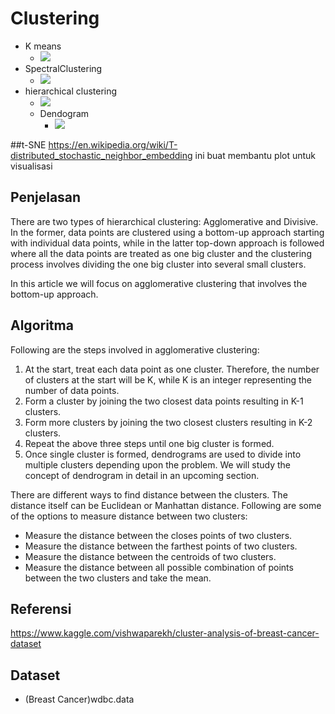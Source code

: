 # Clustering 
- K means
  - ![](https://i.imgur.com/SaGD161.png)
- SpectralClustering
  - ![](https://i.imgur.com/ukC0CAX.png)
- hierarchical clustering
  - ![](https://i.imgur.com/MldsgLr.png)
  - Dendogram
    - ![](https://i.imgur.com/iWjpPz5.png)


##t-SNE 
https://en.wikipedia.org/wiki/T-distributed_stochastic_neighbor_embedding
 ini buat membantu plot untuk visualisasi

## Penjelasan
There are two types of hierarchical clustering: Agglomerative and Divisive. In the former, data points are clustered using a bottom-up approach starting with individual data points, while in the latter top-down approach is followed where all the data points are treated as one big cluster and the clustering process involves dividing the one big cluster into several small clusters.

In this article we will focus on agglomerative clustering that involves the bottom-up approach.

## Algoritma 
Following are the steps involved in agglomerative clustering:

1. At the start, treat each data point as one cluster. Therefore, the number of clusters at the start will be K, while K is an integer representing the number of data points.
2. Form a cluster by joining the two closest data points resulting in K-1 clusters.
3. Form more clusters by joining the two closest clusters resulting in K-2 clusters.
4. Repeat the above three steps until one big cluster is formed.
5. Once single cluster is formed, dendrograms are used to divide into multiple clusters depending upon the problem. We will study the concept of dendrogram in detail in an upcoming section.


There are different ways to find distance between the clusters. The distance itself can be Euclidean or Manhattan distance. Following are some of the options to measure distance between two clusters:

- Measure the distance between the closes points of two clusters.
- Measure the distance between the farthest points of two clusters.
- Measure the distance between the centroids of two clusters.
- Measure the distance between all possible combination of points between the two clusters and take the mean.
## Referensi 
https://www.kaggle.com/vishwaparekh/cluster-analysis-of-breast-cancer-dataset



## Dataset 
- (Breast Cancer)wdbc.data